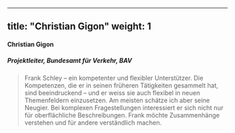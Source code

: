 
---
title: "Christian Gigon"
weight: 1
---
####  Christian Gigon 
##### Projektleiter, Bundesamt für Verkehr, BAV
> Frank Schley – ein kompetenter und flexibler Unterstützer. Die Kompetenzen, die er in seinen früheren Tätigkeiten gesammelt hat, sind beeindruckend – und er weiss sie auch flexibel in neuen Themenfeldern einzusetzen. Am meisten schätze ich aber seine Neugier. Bei komplexen Fragestellungen interessiert er sich nicht nur für oberflächliche Beschreibungen. Frank möchte Zusammenhänge verstehen und für andere verständlich machen.


